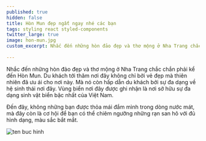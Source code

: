 ```yaml
---
published: true
hidden: false
title: Hòn Mun đẹp ngất ngay nhé các bạn
tags: styling react styled-components
twitter_large: true
image: hon-mun.jpg
custom_excerpt: Nhắc đến những hòn đảo đẹp và thơ mộng ở Nha Trang chắc chắn phải kể đến Hòn Mun.
 
---
```


Nhắc đến những hòn đảo đẹp và thơ mộng ở Nha Trang chắc chắn phải kể đến Hòn Mun. Du khách tới thăm nơi đây không chỉ bởi vẻ đẹp mà thiên nhiên đã ưu ái cho nơi này. Mà nó còn hấp dẫn du khách bởi sự đa dạng về hệ sinh thái nơi đây. Vùng biển nơi đây được ghi nhận là nơi sở hữu sự đa dạng sinh vật biển bậc nhất của Việt Nam. 

Đến đây, không những bạn được thỏa mái đắm mình trong dòng nước mát, mà đây còn là cơ hội để bạn có thể chiêm ngưỡng những rạn san hô với đủ hình dạng, màu sắc bắt mắt.


![ten buc hinh](https://kenhdulichnhatrang.com/Media/Upload/hon-mun-nha-trang-1.jpg "ten buc hinh")

